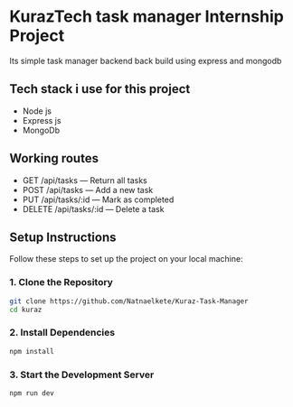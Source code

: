 # KurazTech task manager Internship Project

Its simple task manager backend back build using express and mongodb

## Tech stack i use for this project

- Node js
- Express js
- MongoDb

## Working routes

- GET /api/tasks — Return all tasks
- POST /api/tasks — Add a new task
- PUT /api/tasks/:id — Mark as completed
- DELETE /api/tasks/:id — Delete a task

## Setup Instructions

Follow these steps to set up the project on your local machine:

### 1. Clone the Repository

```bash
git clone https://github.com/Natnaelkete/Kuraz-Task-Manager
cd kuraz
```

### 2. Install Dependencies

```bash
npm install
```

### 3. Start the Development Server

```bash
npm run dev
```
